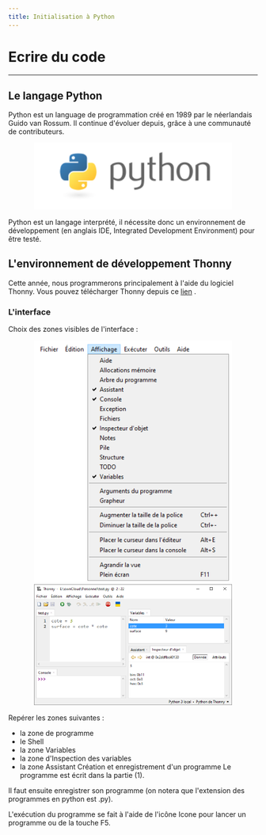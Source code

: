 ```yaml
---
title: Initialisation à Python
---
```


# Ecrire du code


<link rel="stylesheet" href="../assets/style.css" />

---

## Le langage Python

Python est un language de programmation créé en 1989 par le néerlandais Guido van Rossum. Il continue d'évoluer depuis, grâce à une communauté de contributeurs.

<div style="text-align: center;">
  <img src="../../images/python.png" alt="Python" width="400" />
</div>


Python est un langage interprété, il nécessite donc un environnement de développement (en anglais IDE, Integrated Development Environment) pour être testé.

## L'environnement de développement Thonny

Cette année, nous programmerons principalement à l'aide du logiciel Thonny. Vous pouvez télécharger Thonny depuis ce [lien](https://thonny.org/) .

### L'interface

Choix des zones visibles de l'interface :


<div style="text-align: center;">
  <img src="../../images/thonny_2_menu_affichage.png" alt="Thonny_1" width="400" />
</div>


<div style="text-align: center;">
  <img src="../../images/thonny_1.png" alt="Thonny_2" width="400" />
</div>

Repérer les zones suivantes :

- la zone de programme
- le Shell
- la zone Variables
- la zone d'Inspection des variables
- la zone Assistant
Création et enregistrement d'un programme
Le programme est écrit dans la partie (1).

Il faut ensuite enregistrer son programme (on notera que l'extension des programmes en python est .py).

L'exécution du programme se fait à l'aide de l'icône Icone pour lancer un programme ou de la touche F5.
